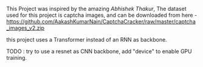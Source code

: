 This Project was inspired by the amazing *Abhishek Thakur*, 
The dataset used for this project is captcha images, and can be downloaded from here -
https://github.com/AakashKumarNain/CaptchaCracker/raw/master/captcha_images_v2.zip

this project uses a Transformer instead of an RNN as backbone.

TODO : try to use a resnet as CNN backbone, add "device" to enable GPU training.
